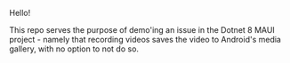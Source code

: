 Hello!

This repo serves the purpose of demo'ing an issue in the Dotnet 8 MAUI project - namely that recording videos saves the video to Android's media gallery, with no option to not do so. 
